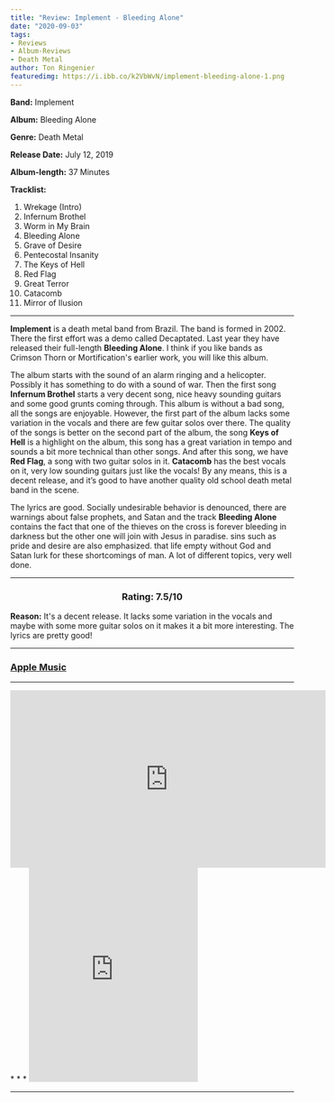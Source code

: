```yaml
---
title: "Review: Implement - Bleeding Alone"
date: "2020-09-03"
tags:
- Reviews
- Album-Reviews
- Death Metal
author: Ton Ringenier
featuredimg: https://i.ibb.co/k2VbWvN/implement-bleeding-alone-1.png
---
```


**Band:** Implement

**Album:** Bleeding Alone

**Genre:** Death Metal

**Release Date:** July 12, 2019

**Album-length:** 37 Minutes

**Tracklist:** 

1. Wrekage (Intro) 
2. Infernum Brothel 
3. Worm in My Brain 
4. Bleeding Alone 
5. Grave of Desire 
6. Pentecostal Insanity 
7. The Keys of Hell 
8. Red Flag 
9. Great Terror 
10. Catacomb 
11. Mirror of Ilusion

* * *

**Implement** is a death metal band from Brazil. The band is formed in 2002. There the first effort was a demo called Decaptated. Last year they have released their full-length **Bleeding Alone**. I think if you like bands as Crimson Thorn or Mortification's earlier work, you will like this album.

The album starts with the sound of an alarm ringing and a helicopter. Possibly it has something to do with a sound of war. Then the first song **Infernum Brothel** starts a very decent song, nice heavy sounding guitars and some good grunts coming through. This album is without a bad song, all the songs are enjoyable. However, the first part of the album lacks some variation in the vocals and there are few guitar solos over there. The quality of the songs is better on the second part of the album, the song **Keys of Hell** is a highlight on the album, this song has a great variation in tempo and sounds a bit more technical than other songs. And after this song, we have **Red Flag**, a song with two guitar solos in it. **Catacomb** has the best vocals on it, very low sounding guitars just like the vocals! By any means, this is a decent release, and it’s good to have another quality old school death metal band in the scene.

The lyrics are good. Socially undesirable behavior is denounced, there are warnings about false prophets, and Satan and the track **Bleeding Alone** contains the fact that one of the thieves on the cross is forever bleeding in darkness but the other one will join with Jesus in paradise. sins such as pride and desire are also emphasized. that life empty without God and Satan lurk for these shortcomings of man. A lot of different topics, very well done.
<hr>

<h3 style="text-align:center;">Rating: 7.5/10</h3>

**Reason:** It's a decent release. It lacks some variation in the vocals and maybe with some more guitar solos on it makes it a bit more interesting. The lyrics are pretty good!

* * *

### [Apple Music](https://music.apple.com/us/album/bleeding-alone/id1470817716)

* * *
<div class="video-container">
<iframe src="https://www.youtube.com/embed/9zgJNpAbpz4" width="560" height="315" frameborder="0"></iframe>
</div>
* * *

<iframe src="https://open.spotify.com/embed/album/7uJJSFsnvYJIVUk5CxZmQU" width="300" height="380" frameborder="0" allowtransparency="true" allow="encrypted-media"></iframe>
<hr>